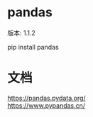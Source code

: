 pandas
======

版本: 1.1.2

pip install pandas

文档
===

https://pandas.pydata.org/  
https://www.pypandas.cn/